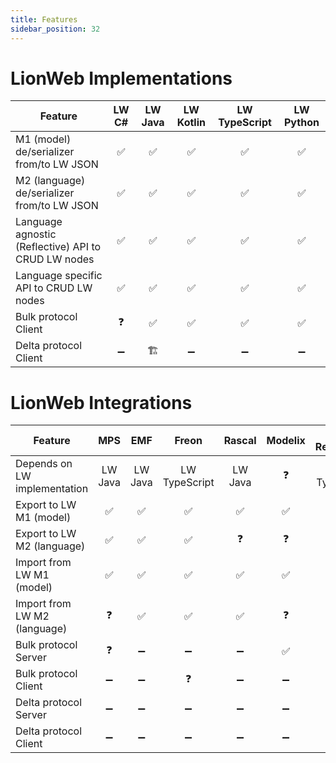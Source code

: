 ```yaml
---
title: Features
sidebar_position: 32
---
```


# LionWeb Implementations

| **Feature**                                         | **LW C#** | **LW Java** | **LW Kotlin** | **LW TypeScript** | **LW Python** |
|-----------------------------------------------------|:---------:|:-----------:|:-------------:|:-----------------:|:-------------:|
| M1 (model) de/serializer from/to LW JSON            |     ✅     |      ✅      |       ✅       |         ✅         |       ✅       |
| M2 (language) de/serializer from/to LW JSON         |     ✅     |      ✅      |       ✅       |         ✅         |       ✅       |
| Language agnostic (Reflective) API to CRUD LW nodes |     ✅     |      ✅      |       ✅       |         ✅         |       ✅       |
| Language specific API to CRUD LW nodes              |     ✅     |      ✅      |       ✅       |         ✅         |       ✅       |
| Bulk protocol Client                                |     ❓     |      ✅      |       ✅       |         ✅         |       ✅       |
| Delta protocol Client                               |     ➖     |      🏗️      |       ➖       |         ➖         |       ➖       |


# LionWeb Integrations

| **Feature**                  | **MPS** | **EMF** |   **Freon**   | **Rascal** | **Modelix** | **LW Repository** |
|------------------------------|:-------:|:-------:|:-------------:|:----------:|:-----------:|:-----------------:|
| Depends on LW implementation | LW Java | LW Java | LW TypeScript |   LW Java  |      ❓      |   LW TypeScript   |
| Export to LW M1 (model)      |    ✅    |    ✅    |       ✅       |      ✅     |      ✅      |         ➖         |
| Export to LW M2 (language)   |    ✅    |    ✅    |       ✅       |      ❓     |      ❓      |         ➖         |
| Import from LW M1 (model)    |    ✅    |    ✅    |       ✅       |      ✅     |      ✅      |         ➖         |
| Import from LW M2 (language) |    ❓    |    ✅    |       ✅       |      ✅     |      ❓      |         ➖         |
| Bulk protocol Server         |    ❓    |    ➖    |       ➖       |      ➖     |      ✅      |         ✅         |
| Bulk protocol Client         |    ➖    |    ➖    |       ❓       |      ➖     |      ➖      |         ➖         |
| Delta protocol Server        |    ➖    |    ➖    |       ➖       |      ➖     |      ➖      |         🏗️         |
| Delta protocol Client        |    ➖    |    ➖    |       ➖       |      ➖     |      ➖      |         ➖         |
